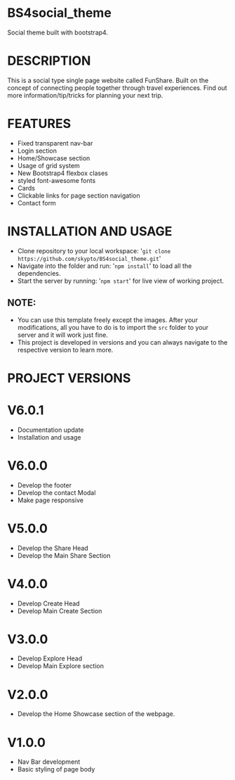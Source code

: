 # BS4social_theme
Social theme built with bootstrap4.


# DESCRIPTION
This is a social type single page website called FunShare.
Built on the concept of connecting people together through travel experiences.
Find out more information/tip/tricks for planning your next trip.

# FEATURES
* Fixed transparent nav-bar
* Login section
* Home/Showcase section
* Usage of grid system 
* New Bootstrap4 flexbox clases
* styled font-awesome fonts
* Cards
* Clickable links for page section navigation
* Contact form

# INSTALLATION AND USAGE
- Clone repository to your local workspace: '`git clone https://github.com/skypto/BS4social_theme.git`'
- Navigate into the folder and run: '`npm install`' to load all the dependencies.
- Start the server by running: '`npm start`' for live view of working project.

## NOTE: 
- You can use this template freely except the images. After your modifications, all you have to do is to import the `src` folder to your server and it will work just fine.
- This project is developed in versions and you can always navigate to the respective version to learn more.

# PROJECT VERSIONS

# V6.0.1
* Documentation update
* Installation and usage

# V6.0.0
* Develop the footer
* Develop the contact Modal
* Make page responsive

# V5.0.0
* Develop the Share Head
* Develop the Main Share Section

# V4.0.0
* Develop Create Head
* Develop Main Create Section

# V3.0.0
* Develop Explore Head
* Develop Main Explore section


# V2.0.0
* Develop the Home Showcase section of the webpage.

# V1.0.0
* Nav Bar development
* Basic styling of page body